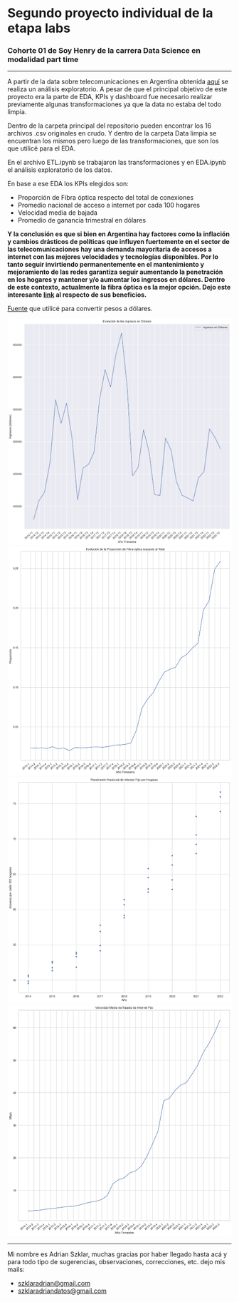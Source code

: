 # Segundo proyecto individual de la etapa labs
### Cohorte 01 de Soy Henry de la carrera Data Science en modalidad part time
___
A partir de la data sobre telecomunicaciones en Argentina obtenida [aquí](https://datosabiertos.enacom.gob.ar/dashboards/20000/acceso-a-internet/) se realiza un análisis exploratorio. A pesar de que el principal objetivo de este proyecto era la parte de EDA, KPIs y dashboard fue necesario realizar previamente algunas transformaciones ya que la data no estaba del todo limpia.

Dentro de la carpeta principal del repositorio pueden encontrar los 16 archivos .csv originales en crudo. Y dentro de la carpeta Data limpia se encuentran los mismos pero luego de las transformaciones, que son los que utilicé para el EDA.

En el archivo ETL.ipynb se trabajaron las transformaciones y en EDA.ipynb el análisis exploratorio de los datos.

En base a ese EDA los KPIs elegidos son:
- Proporción de Fibra óptica respecto del total de conexiones
- Promedio nacional de acceso a internet por cada 100 hogares
- Velocidad media de bajada
- Promedio de ganancia trimestral en dólares

**Y la conclusión es que si bien en Argentina hay factores como la inflación y cambios drásticos de políticas que influyen fuertemente en el sector de las telecomunicaciones hay una demanda mayoritaria de accesos a internet con las mejores velocidades y tecnologías disponibles. Por lo tanto seguir invirtiendo permanentemente en el mantenimiento y mejoramiento de las redes garantiza seguir aumentando la penetración en los hogares y mantener y/o aumentar los ingresos en dólares. Dentro de este contexto, actualmente la fibra óptica es la mejor opción. Dejo este interesante [link](https://www.rankia.com/blog/mejores-ofertas-internet/1994689-diferencias-adsl-fibra-optica) al respecto de sus beneficios.**

[Fuente](http://estudiodelamo.com/cotizacion-historica-dolar-peso-argentina/) que utilicé para convertir pesos a dólares. 

![Alt text](image.png)
![Alt text](image-1.png)
![Alt text](image-2.png)
![Alt text](image-3.png)
***

Mi nombre es Adrian Szklar, muchas gracias por haber llegado hasta acá y para todo tipo de sugerencias, observaciones, correcciones, etc. dejo mis mails:
- szklaradrian@gmail.com
- szklaradriandatos@gmail.com